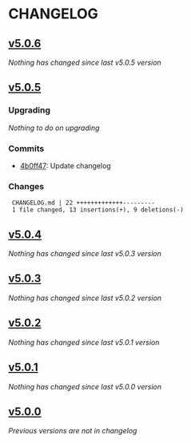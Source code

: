 # CHANGELOG

## [v5.0.6](https://github.com/softspring/doctrine-simple-translation-type-bundle/releases/tag/v5.0.6)

*Nothing has changed since last v5.0.5 version*

## [v5.0.5](https://github.com/softspring/doctrine-simple-translation-type-bundle/releases/tag/v5.0.5)

### Upgrading

*Nothing to do on upgrading*

### Commits

- [4b0ff47](https://github.com/softspring/doctrine-simple-translation-type-bundle/commit/4b0ff47d209ae7bb5c758334d8b8ee9a1bda13e5): Update changelog

### Changes

```
 CHANGELOG.md | 22 +++++++++++++---------
 1 file changed, 13 insertions(+), 9 deletions(-)
```

## [v5.0.4](https://github.com/softspring/doctrine-simple-translation-type-bundle/releases/tag/v5.0.4)

*Nothing has changed since last v5.0.3 version*

## [v5.0.3](https://github.com/softspring/doctrine-simple-translation-type-bundle/releases/tag/v5.0.3)

*Nothing has changed since last v5.0.2 version*

## [v5.0.2](https://github.com/softspring/doctrine-simple-translation-type-bundle/releases/tag/v5.0.2)

*Nothing has changed since last v5.0.1 version*

## [v5.0.1](https://github.com/softspring/doctrine-simple-translation-type-bundle/releases/tag/v5.0.1)

*Nothing has changed since last v5.0.0 version*

## [v5.0.0](https://github.com/softspring/doctrine-simple-translation-type-bundle/releases/tag/v5.0.0)

*Previous versions are not in changelog*

